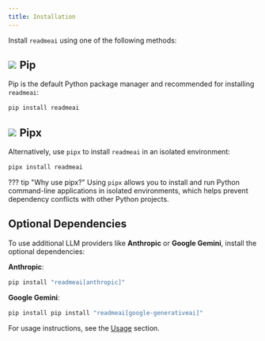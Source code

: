 ```yaml
---
title: Installation
---
```


Install `readmeai` using one of the following methods:

## <img width="3%" src="https://simpleicons.org/icons/python.svg">&emsp13;Pip

Pip is the default Python package manager and recommended for installing `readmeai`:

```sh
pip install readmeai
```

## <img width="3%" src="https://simpleicons.org/icons/pipx.svg">&emsp13;Pipx

Alternatively, use `pipx` to install `readmeai` in an isolated environment:

```sh
pipx install readmeai
```

??? tip "Why use pipx?"
	Using `pipx` allows you to install and run Python command-line applications in isolated environments, which helps prevent dependency conflicts with other Python projects.

## Optional Dependencies

To use additional LLM providers like **Anthropic** or **Google Gemini**, install the optional dependencies:

**Anthropic**:

```sh
pip install "readmeai[anthropic]"
```

**Google Gemini**:

```sh
pip install pip install "readmeai[google-generativeai]"
```

<!-- ## <img width="3%" src="https://simpleicons.org/icons/git.svg">&emsp13;From source

You can build `readmeai` from the source code by following these steps:

<details>
  <summary>Click to expand instructions</summary>

1. **Clone the repository:**

   ```sh
   ❯ git clone https://github.com/eli64s/readme-ai
   ```

2. **Navigate to the `readme-ai` directory:**

   ```sh
   ❯ cd readme-ai
   ```

3. **Install dependencies:**

   ```sh
   ❯ pip install -r setup/requirements.txt
   ```

Alternatively, the project can be setup using the bash script below:

## <img width="3%" src="/docs/assets/icons/gnubash.svg">&emsp13;Bash

1. **Run the setup script:**

	```sh
	❯ bash setup/setup.sh
	```

Or, use `poetry` to build the project:

## <img width="3%" src="/docs/assets/icons/poetry.svg">&emsp13;Poetry

1. **Install dependencies using Poetry:**

	```sh
	❯ poetry install
	```

</details>

After installation, verify that readme-ai is correctly installed by running:
```sh
readmeai --version
``` -->

For usage instructions, see the [Usage](../usage/cli.md) section.
